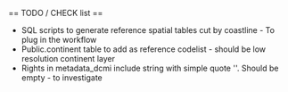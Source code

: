 == TODO / CHECK list ==

* SQL scripts to generate reference spatial tables cut by coastline - To plug in the workflow
* Public.continent table to add as reference codelist - should be low resolution continent layer
* Rights in metadata_dcmi include string with simple quote ''. Should be empty - to investigate